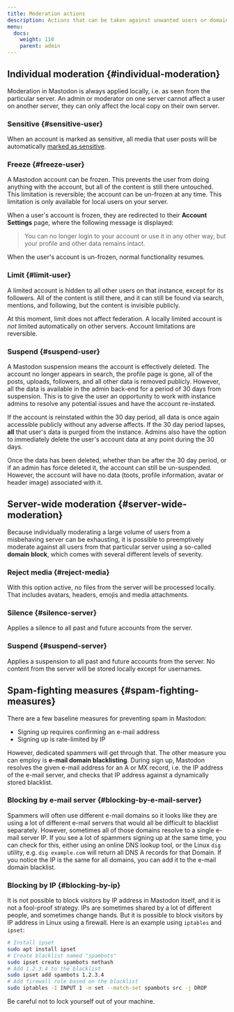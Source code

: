 ```yaml
---
title: Moderation actions
description: Actions that can be taken against unwanted users or domains.
menu:
  docs:
    weight: 110
    parent: admin
---
```


## Individual moderation {#individual-moderation}

Moderation in Mastodon is always applied locally, i.e. as seen from the particular server. An admin or moderator on one server cannot affect a user on another server, they can only affect the local copy on their own server.

### Sensitive {#sensitive-user}

When an account is marked as sensitive, all media that user posts will be automatically [marked as sensitive](https://docs.joinmastodon.org/user/posting/#cw).

### Freeze {#freeze-user}

A Mastodon account can be frozen. This prevents the user from doing anything with the account, but all of the content is still there untouched. This limitation is reversible; the account can be un-frozen at any time. This limitation is only available for local users on your server.

When a user's account is frozen, they are redirected to their **Account Settings** page, where the following message is displayed:

> You can no longer login to your account or use it in any other way, but your profile and other data remains intact.

When the user's account is un-frozen, normal functionality resumes.

### Limit {#limit-user}

A limited account is hidden to all other users on that instance, except for its followers. All of the content is still there, and it can still be found via search, mentions, and following, but the content is invisible publicly.

At this moment, limit does not affect federation. A locally limited account is _not_ limited automatically on other servers. Account limitations are reversible.

### Suspend {#suspend-user}

A Mastodon suspension means the account is effectively deleted. The account no longer appears in search, the profile page is gone, all of the posts, uploads, followers, and all other data is removed publicly. However, all the data is available in the admin back-end for a period of 30 days from suspension. This is to give the user an opportunity to work with instance admins to resolve any potential issues and have the account re-instated.

If the account is reinstated within the 30 day period, all data is once again accessible publicly without any adverse affects. If the 30 day period lapses, **all** that user's data is purged from the instance. Admins also have the option to immediately delete the user's account data at any point during the 30 days.

Once the data has been deleted, whether than be after the 30 day period, or if an admin has force deleted it, the account can still be un-suspended. However, the account will have no data (toots, profile information, avatar or header image) associated with it.

## Server-wide moderation {#server-wide-moderation}

Because individually moderating a large volume of users from a misbehaving server can be exhausting, it is possible to preemptively moderate against all users from that particular server using a so-called **domain block**, which comes with several different levels of severity.

### Reject media {#reject-media}

With this option active, no files from the server will be processed locally. That includes avatars, headers, emojis and media attachments.

### Silence {#silence-server}

Applies a silence to all past and future accounts from the server.

### Suspend {#suspend-server}

Applies a suspension to all past and future accounts from the server. No content from the server will be stored locally except for usernames.

## Spam-fighting measures {#spam-fighting-measures}

There are a few baseline measures for preventing spam in Mastodon:

* Signing up requires confirming an e-mail address
* Signing up is rate-limited by IP

However, dedicated spammers will get through that. The other measure you can employ is **e-mail domain blacklisting**. During sign up, Mastodon resolves the given e-mail address for an A or MX record, i.e. the IP address of the e-mail server, and checks that IP address against a dynamically stored blacklist.

### Blocking by e-mail server {#blocking-by-e-mail-server}

Spammers will often use different e-mail domains so it looks like they are using a lot of different e-mail servers that would all be difficult to blacklist separately. However, sometimes all of those domains resolve to a single e-mail server IP. If you see a lot of spammers signing up at the same time, you can check for this, either using an online DNS lookup tool, or the Linux `dig` utility, e.g. `dig example.com` will return all DNS A records for that Domain. If you notice the IP is the same for all domains, you can add it to the e-mail domain blacklist.

### Blocking by IP {#blocking-by-ip}

It is not possible to block visitors by IP address in Mastodon itself, and it is not a fool-proof strategy. IPs are sometimes shared by a lot of different people, and sometimes change hands. But it is possible to block visitors by IP address in Linux using a firewall. Here is an example using `iptables` and `ipset`:

```bash
# Install ipset
sudo apt install ipset
# Create blacklist named "spambots"
sudo ipset create spambots nethash
# Add 1.2.3.4 to the blacklist
sudo ipset add spambots 1.2.3.4
# Add firewall rule based on the blacklist
sudo iptables -I INPUT 1 -m set --match-set spambots src -j DROP
```

Be careful not to lock yourself out of your machine.
